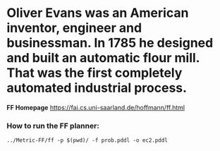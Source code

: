 # Oliver Evans was an American inventor, engineer and businessman.  In 1785 he designed and built an automatic flour mill. That was the first completely automated industrial process.

**FF Homepage** https://fai.cs.uni-saarland.de/hoffmann/ff.html

### How to run the FF planner:

	../Metric-FF/ff -p $(pwd)/ -f prob.pddl -o ec2.pddl
